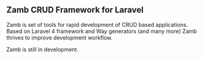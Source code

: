 ## Zamb CRUD Framework for Laravel

Zamb is set of tools for rapid development of CRUD based applications. Based on Laravel 4 framework and Way generators (and many more) Zamb thrives to improve development workflow.

Zamb is still in development.